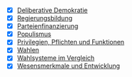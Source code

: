 - [x] [Deliberative Demokratie](./Deliberative%20Demokratie.md)
- [x] [Regierungsbildung](Demokratisches%20System/Regierungsbildung.md) 
- [x] [Parteienfinanzierung](./Parteienfinanzierung.md)
- [x] [Populismus](./Populismus.md)
- [x] [Privilegien, Pflichten und Funktionen](./Privilegien,%20Pflichten%20und%20Funktionen.md)
- [x] [Wahlen](./Wahlen.md)
- [x] [Wahlsysteme im Vergleich](./Wahlsysteme%20im%20Vergleich.md)
- [x] [Wesensmerkmale und Entwicklung](./Wesensmerkmale%20und%20Entwicklung.md)